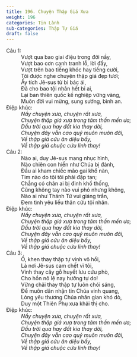 ```yaml
---
title: 196. Chuyện Thập Giá Xưa
weight: 196
categories: Tin Lành
sub-categories: Thập Tự Giá
draft: false
---
```

<dl><dt>Câu 1:</dt><dd data-verse="1">Vượt qua bao giai điệu trong đời nầy, <br/>Vượt bao cơn cạnh tranh lỗ, lời đấy, <br/>Vượt trên bao tiếng khóc hay tiếng cười, <br/>Tôi được nghe chuyện thập giá đẹp tươi; <br/>Ấy tích Jê-sus từ bi bác ái, <br/>Đã cho bao tội nhân hết bi ai, <br/>Lại ban thiên quốc kế nghiệp vững vàng, <br/>Muôn đời vui mừng, sung sướng, bình an. </dd><dt>Điệp khúc:</dt><dd data-chorus="1"><em>Nầy chuyện xưa, chuyện rất xưa, <br/>Chuyện thập giá xưa trong tâm thần mến ưa; <br/>Dầu trời qua hay đất kia thay dời, <br/>Chuyện đây vẫn cao quý muôn muôn đời, <br/>Về thập giá cứu ân diệu bấy, <br/>Về thập giá chuộc cứu linh thay! </em></dd><dt>Câu 2:</dt><dd data-verse="2">Nào ai, duy Jê-sus mang nhục hình, <br/>Nào chiên con hiền như Chúa bị đánh, <br/>Đầu ai kham chiếc mão gai khổ nàn, <br/>Tim nào do tội tôi phải đập tan; <br/>Chẳng có chân ai bị đinh khổ thống, <br/>Cũng không tay nào vui phó nhưng không, <br/>Nào ai như Thánh Tử vui giáng trần, <br/>Đem tình yêu liều thân cứu tội nhân. </dd><dt>Điệp khúc:</dt><dd data-chorus="1"><em>Nầy chuyện xưa, chuyện rất xưa, <br/>Chuyện thập giá xưa trong tâm thần mến ưa; <br/>Dầu trời qua hay đất kia thay dời, <br/>Chuyện đây vẫn cao quý muôn muôn đời, <br/>Về thập giá cứu ân diệu bấy, <br/>Về thập giá chuộc cứu linh thay! </em></dd><dt>Câu 3:</dt><dd data-verse="3">Ồ, khen thay thập tự vinh vô hồi, <br/>Là nơi Jê-sus cam chết vì tôi, <br/>Vinh thay cây gỗ huyết lưu cứu phò, <br/>Cho hồn nô lệ nay hưởng tự do! <br/>Vững chãi thay thập tự luôn chói sáng, <br/>Để muôn dân nhận tin Chúa vinh quang, <br/>Lòng yêu thương Chúa nhân gian khó dò, <br/>Duy một Thiên Phụ xưa khải thị cho. </dd><dt>Điệp khúc:</dt><dd data-chorus="1"><em>Nầy chuyện xưa, chuyện rất xưa, <br/>Chuyện thập giá xưa trong tâm thần mến ưa; <br/>Dầu trời qua hay đất kia thay dời, <br/>Chuyện đây vẫn cao quý muôn muôn đời, <br/>Về thập giá cứu ân diệu bấy, <br/>Về thập giá chuộc cứu linh thay! </em></dd></dl>